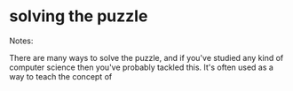# solving the puzzle

Notes:

There are many ways to solve the puzzle, and if you've studied any kind of computer science then you've probably tackled this. It's often used as a way to teach the concept of
